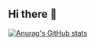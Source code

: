 ## Hi there 👋
[![Anurag's GitHub stats](https://github-readme-stats.vercel.app/api?username=ChaoQiezi)](https://github.com/anuraghazra/github-readme-stats)
<!--
**ChaoQiezi/ChaoQiezi** is a ✨ _special_ ✨ repository because its `README.md` (this file) appears on your GitHub profile.

Here are some ideas to get you started:

- 🔭 I’m currently working on ...
- 🌱 I’m currently learning ...
- 👯 I’m looking to collaborate on ...
- 🤔 I’m looking for help with ...
- 💬 Ask me about ...
- 📫 How to reach me: ...
- 😄 Pronouns: ...
- ⚡ Fun fact: ...
-->
